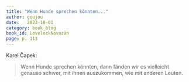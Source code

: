 ```yaml
---
title: "Wenn Hunde sprechen könnten..."
author: goujou
date:   2023-10-01
category: book_blog
book_id: LovelockNovozän
page: p. 113
---
```

Karel Čapek:
> Wenn Hunde sprechen könnten, dann fänden wir es vielleicht genauso schwer, mit ihnen auszukommen, wie mit anderen Leuten.
